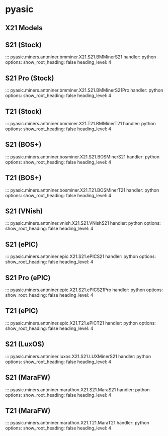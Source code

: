 # pyasic
## X21 Models

## S21 (Stock)
::: pyasic.miners.antminer.bmminer.X21.S21.BMMinerS21
    handler: python
    options:
        show_root_heading: false
        heading_level: 4

## S21 Pro (Stock)
::: pyasic.miners.antminer.bmminer.X21.S21.BMMinerS21Pro
    handler: python
    options:
        show_root_heading: false
        heading_level: 4

## T21 (Stock)
::: pyasic.miners.antminer.bmminer.X21.T21.BMMinerT21
    handler: python
    options:
        show_root_heading: false
        heading_level: 4

## S21 (BOS+)
::: pyasic.miners.antminer.bosminer.X21.S21.BOSMinerS21
    handler: python
    options:
        show_root_heading: false
        heading_level: 4

## T21 (BOS+)
::: pyasic.miners.antminer.bosminer.X21.T21.BOSMinerT21
    handler: python
    options:
        show_root_heading: false
        heading_level: 4

## S21 (VNish)
::: pyasic.miners.antminer.vnish.X21.S21.VNishS21
    handler: python
    options:
        show_root_heading: false
        heading_level: 4

## S21 (ePIC)
::: pyasic.miners.antminer.epic.X21.S21.ePICS21
    handler: python
    options:
        show_root_heading: false
        heading_level: 4

## S21 Pro (ePIC)
::: pyasic.miners.antminer.epic.X21.S21.ePICS21Pro
    handler: python
    options:
        show_root_heading: false
        heading_level: 4

## T21 (ePIC)
::: pyasic.miners.antminer.epic.X21.T21.ePICT21
    handler: python
    options:
        show_root_heading: false
        heading_level: 4

## S21 (LuxOS)
::: pyasic.miners.antminer.luxos.X21.S21.LUXMinerS21
    handler: python
    options:
        show_root_heading: false
        heading_level: 4

## S21 (MaraFW)
::: pyasic.miners.antminer.marathon.X21.S21.MaraS21
    handler: python
    options:
        show_root_heading: false
        heading_level: 4

## T21 (MaraFW)
::: pyasic.miners.antminer.marathon.X21.T21.MaraT21
    handler: python
    options:
        show_root_heading: false
        heading_level: 4

